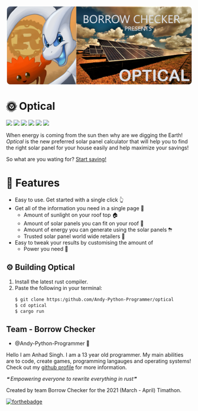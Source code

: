 <p align="center"><img src="misc/logo.png" width="500px"></p>

# 🌞 Optical
![](https://img.shields.io/badge/Code%20Jam-Timathon-orange.svg)
![](https://img.shields.io/badge/-Rust-blue)
![](https://img.shields.io/badge/-Javascript-yellow)
![](https://img.shields.io/badge/-HTML-red)
![](https://img.shields.io/badge/-CSS-blue)
![](https://img.shields.io/badge/-%F0%9F%A6%80%20Borrow%20Checker-red)

When energy is coming from the sun then why are we digging the Earth! *Optical* is the new preferred solar panel calculator that will help you to find the right solar panel for your house easily and help maximize your savings!

So what are you wating for? [Start saving!](https://optical-twt.herokuapp.com/)

# 🌠 Features
- Easy to use. Get started with a single click 👆
- Get all of the information you need in a single page 📃
    * Amount of sunlight on your roof top 🏠
    * Amount of solar panels you can fit on your roof 🔢
    * Amount of energy you can generate using the solar panels ⛈ 
    * Trusted solar panel world wide retailers 🛒
- Easy to tweak your results by customising the amount of
    * Power you need 🔌

## ⚙️ Building Optical
1. Install the latest rust compiler.
2. Paste the following in your terminal:
    ```shell
    $ git clone https:/github.com/Andy-Python-Programmer/optical
    $ cd optical
    $ cargo run
    ```


## Team - Borrow Checker
- @Andy-Python-Programmer 🦀

Hello I am Anhad Singh. I am a 13 year old programmer. My main abilities are to code, create games, programming langauges and operating systems! Check out my [github profile](https://github.com/Andy-Python-Programmer) for more information.

*❝ Empowering everyone to rewrite everything in rust❞*

Created by team Borrow Checker for the 2021 (March - April) Timathon.

[![forthebadge](https://forthebadge.com/images/badges/built-with-love.svg)](https://forthebadge.com)
